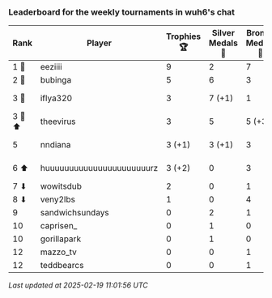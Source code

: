 ### Leaderboard for the weekly tournaments in wuh6's chat
| Rank | Player | Trophies 🏆 | Silver Medals 🥈 | Bronze Medals 🥉 | Points |
|------|--------|-------------|------------------|------------------|--------|
| 1 🥇 | eeziiii | 9 | 2 | 7 | 32.5 |
| 2 🥈 | bubinga | 5 | 6 | 3 | 22.5 |
| 3 🥉 | iflya320 | 3 | 7 (+1) | 1 | 16.5 (+1.0) |
| 3 🥉 ⬆| theevirus | 3 | 5 | 5 (+3) | 16.5 (+1.5) |
| 5 | nndiana | 3 (+1) | 3 (+1) | 3 | 13.5 (+4.0) |
| 6 ⬆| huuuuuuuuuuuuuuuuuuuuuurz | 3 (+2) | 0 | 3 | 10.5 (+6.0) |
| 7 ⬇| wowitsdub | 2 | 0 | 1 | 6.5 |
| 8 ⬇| veny2lbs | 1 | 0 | 4 | 5.0 |
| 9 | sandwichsundays | 0 | 2 | 1 | 2.5 |
| 10 | caprisen_ | 0 | 1 | 0 | 1.0 |
| 10 | gorillapark | 0 | 1 | 0 | 1.0 |
| 12 | mazzo_tv | 0 | 0 | 1 | 0.5 |
| 12 | teddbearcs | 0 | 0 | 1 | 0.5 |

_Last updated at 2025-02-19 11:01:56 UTC_